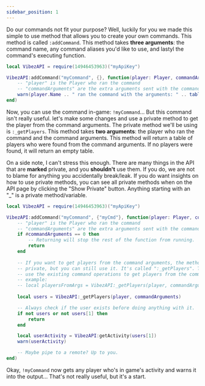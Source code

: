 ```yaml
---
sidebar_position: 1
---
```


Do our commands not fit your purpose? Well, luckily for you we made this simple to use method that allows you to create your own commands. This method is called `:addCommand`. This method takes **three arguments**: the command name, any command aliases you'd like to use, and lastyl the command's executing function.

```lua
local VibezAPI = require(14946453963)("myApiKey")

VibezAPI:addCommand("myCommand", {}, function(player: Player, commandArguments: {string})
    -- "player" is the Player who ran the command
    -- "commandArguments" are the extra arguments sent with the command
    warn(player.Name .. " ran the command with the arguments: " .. table.concat(commandArguments, ", "))
end)
```

Now, you can use the command in-game: `!myCommand`... But this command isn't really useful. let's make some changes and use a private method to get the player from the command arguments. The private method we'll be using is `:_getPlayers`. This method takes **two arguments**: the player who ran the command and the command arguments. This method will return a table of players who were found from the command arguments. If no players were found, it will return an empty table.

On a side note, I can't stress this enough. There are many things in the API that are **marked** private, and you **shouldn't** use them. If you do, we are not to blame for anything you accidentally break/leak. If you do want insights on how to use private methods, you can see all private methods when on the API page by clicking the "Show Private" button. Anything starting with an "_" is a private method/variable.

```lua
local VibezAPI = require(14946453963)("myApiKey")

VibezAPI:addCommand("myCommand", {"myCmd"}, function(player: Player, commandArguments: {string})
    -- "player" is the Player who ran the command
    -- "commandArguments" are the extra arguments sent with the command
    if #commandArguments == 0 then
        -- Returning will stop the rest of the function from running.
        return
    end
    
    -- If you want to get players from the command arguments, the method is technically
    -- private, but you can still use it. It's called ":_getPlayers". This method will
    -- use the existing command operations to get players from the command arguments.
    -- example:
    -- local playersFromArgs = VibezAPI:_getPlayers(player, commandArguments)
    
    local users = VibezAPI:_getPlayers(player, commandArguments)

    -- Always check if the user exists before doing anything with it.
    if not users or not users[1] then
        return
    end

    local userActivity = VibezAPI:getActivity(users[1])
    warn(userActivity)

    -- Maybe pipe to a remote? Up to you.
end)
```

Okay, `!myCommand` now gets any player who's in game's activity and warns it into the output... That's not really useful, but it's a start.